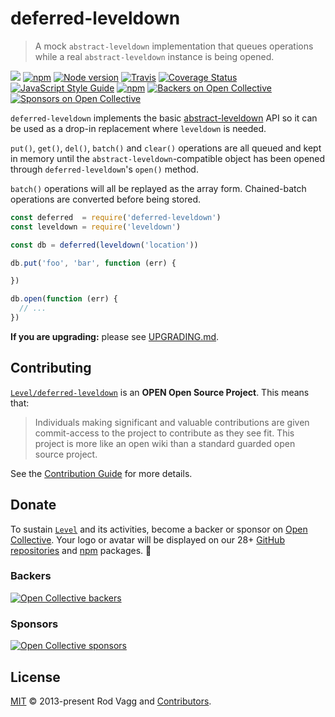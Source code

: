 # deferred-leveldown

> A mock `abstract-leveldown` implementation that queues operations while a real `abstract-leveldown` instance is being opened.

[![](https://leveljs.org/img/badge.svg)](https://github.com/Level/awesome) [![npm](https://img.shields.io/npm/v/deferred-leveldown.svg?label=&logo=npm)](https://www.npmjs.com/package/deferred-leveldown) [![Node version](https://img.shields.io/node/v/deferred-leveldown.svg)](https://www.npmjs.com/package/deferred-leveldown) [![Travis](https://img.shields.io/travis/Level/deferred-leveldown.svg?logo=travis&label=)](https://travis-ci.org/Level/deferred-leveldown) [![Coverage Status](https://coveralls.io/repos/github/Level/deferred-leveldown/badge.svg)](https://coveralls.io/github/Level/deferred-leveldown) [![JavaScript Style Guide](https://img.shields.io/badge/code_style-standard-brightgreen.svg)](https://standardjs.com) [![npm](https://img.shields.io/npm/dm/deferred-leveldown.svg?label=dl)](https://www.npmjs.com/package/deferred-leveldown) [![Backers on Open Collective](https://opencollective.com/level/backers/badge.svg?color=orange)](./#backers) [![Sponsors on Open Collective](https://opencollective.com/level/sponsors/badge.svg?color=orange)](./#sponsors)

`deferred-leveldown` implements the basic [abstract-leveldown](https://github.com/Level/abstract-leveldown) API so it can be used as a drop-in replacement where `leveldown` is needed.

`put()`, `get()`, `del()`, `batch()` and `clear()` operations are all queued and kept in memory until the `abstract-leveldown`-compatible object has been opened through `deferred-leveldown`'s `open()` method.

`batch()` operations will all be replayed as the array form. Chained-batch operations are converted before being stored.

```javascript
const deferred  = require('deferred-leveldown')
const leveldown = require('leveldown')

const db = deferred(leveldown('location'))

db.put('foo', 'bar', function (err) {

})

db.open(function (err) {
  // ...
})
```

**If you are upgrading:** please see [UPGRADING.md](upgrading.md).

## Contributing

[`Level/deferred-leveldown`](https://github.com/Level/deferred-leveldown) is an **OPEN Open Source Project**. This means that:

> Individuals making significant and valuable contributions are given commit-access to the project to contribute as they see fit. This project is more like an open wiki than a standard guarded open source project.

See the [Contribution Guide](https://github.com/Level/community/blob/master/CONTRIBUTING.md) for more details.

## Donate

To sustain [`Level`](https://github.com/Level) and its activities, become a backer or sponsor on [Open Collective](https://opencollective.com/level). Your logo or avatar will be displayed on our 28+ [GitHub repositories](https://github.com/Level) and [npm](https://www.npmjs.com/) packages. 💖

### Backers

[![Open Collective backers](https://opencollective.com/level/backers.svg?width=890)](https://opencollective.com/level)

### Sponsors

[![Open Collective sponsors](https://opencollective.com/level/sponsors.svg?width=890)](https://opencollective.com/level)

## License

[MIT](license.md) © 2013-present Rod Vagg and [Contributors](contributors.md).

